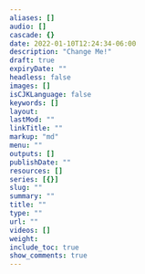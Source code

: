 ```yaml
---
aliases: []
audio: []
cascade: {}
date: 2022-01-10T12:24:34-06:00
description: "Change Me!"
draft: true
expiryDate: ""
headless: false
images: []
isCJKLanguage: false
keywords: []
layout: 
lastMod: ""
linkTitle: ""
markup: "md"
menu: ""
outputs: []
publishDate: ""
resources: []
series: [{}]
slug: ""
summary: ""
title: ""
type: ""
url: ""
videos: []
weight: 
include_toc: true
show_comments: true
---
```


